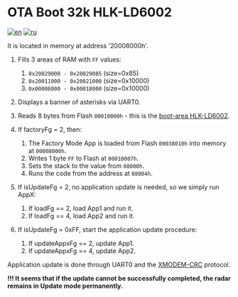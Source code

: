# OTA Boot 32k HLK-LD6002
[![en](https://img.shields.io/badge/lang-en-blue.svg)](ota_boot_32k-hlk-ld6002.md)
[![ru](https://img.shields.io/badge/lang-ru-green.svg)](ota_boot_32k-hlk-ld6002.ru.md)

It is located in memory at address '20008000h'.

1. Fills 3 areas of RAM with `FF` values:

    1. `0x20029000 - 0x20029085` (size=0x85)
    2. `0x20011000 - 0x20021000` (size=0x10000)
    3. `0x00008000 - 0x00018000` (size=0x10000)
2. Displays a banner of asterisks via UART0.
3. Reads 8 bytes from Flash `00010000h` - this is the [boot-area HLK-LD6002](boot-area-structure-hlk-ld6002.md).
4. If factoryFg = 2, then:

    1. The Factory Mode App is loaded from Flash `00038010h` into memory at `00008000h`.
    2. Writes 1 byte `FF` to Flash at `00010007h`.
    3. Sets the stack to the value from `08000h`.
    4. Runs the code from the address at `08004h`.
5. If isUpdateFg = 2, no application update is needed, so we simply run AppX:

    1. If loadFg == 2, load App1 and run it.
    2. If loadFg == 4, load App2 and run it.
6. If isUpdateFg = 0xFF, start the application update procedure:

    1. If updateAppxFg == 2, update App1.
    2. If updateAppxFg == 4, update App2.

Application update is done through UART0 and the [XMODEM-CRC](https://en.wikipedia.org/wiki/XMODEM#XMODEM-CRC) protocol.

**!!! It seems that if the update cannot be successfully completed, the radar remains in Update mode permanently.**

